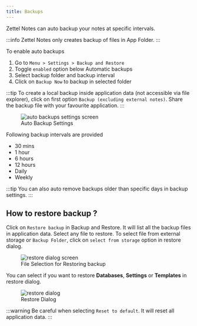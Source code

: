 ```yaml
---
title: Backups
---
```


Zettel Notes can auto backup your notes at specific intervals. 

:::info
Zettel Notes only creates backup of files in App Folder.
:::

To enable auto backups 

1. Go to `Menu > Settings > Backup and Restore`
2. Toggle `enabled` option below Automatic backups
3. Select backup folder and backup interval
4. Click on `Backup Now` to backup in selected folder

:::tip
To create a local backup inside application data (not accessible via file explorer), click on first option `Backup (excluding external notes)`. Share the backup file with your favourite application.
:::

<figure>
<img src="/assets/img/auto-backups.png" alt="auto backups settings screen"/>
 <figcaption>Auto Backup Settings</figcaption>
</figure>

Following backup intervals are provided

- 30 mins
- 1 hour
- 6 hours
- 12 hours
- Daily
- Weekly

:::tip
You can also auto remove backups older than specific days in backup settings.
:::

## How to restore backup ?

Click on `Restore backup` in Backup and Restore. It will list all the backup files in application data. Select any file to restore. To select file from external storage or `Backup Folder`, click on `select from storage` option in restore dialog.

<figure>
<img src="/assets/img/auto-backup-restore-dialog.png" alt="restore dialog screen"/>
 <figcaption>File Selection for Restoring backup</figcaption>
</figure>


You can select if you want to restore **Databases**, **Settings** or **Templates** in restore dialog.

<figure>
<img src="/assets/img/auto-backup-restore.png" alt="restore dialog"/>
 <figcaption>Restore Dialog</figcaption>
</figure>

:::warning
Be careful when selecting `Reset to default`. It will reset all application data.
:::